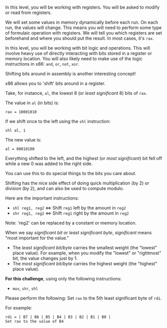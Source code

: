 In this level, you will be working with registers. You will be asked to modify or read from registers.

We will set some values in memory dynamically before each run. On each run, the values will change. This means you will need to perform some type of formulaic operation with registers. We will tell you which registers are set beforehand and where you should put the result. In most cases, it's `rax`.

In this level, you will be working with bit logic and operations. This will involve heavy use of directly interacting with bits stored in a register or memory location. You will also likely need to make use of the logic instructions in x86: `and`, `or`, `not`, `xor`.

Shifting bits around in assembly is another interesting concept!

x86 allows you to 'shift' bits around in a register.

Take, for instance, `al`, the lowest 8 (or _least significant_ 8) bits of `rax`.

The value in `al` (in bits) is:

```
rax = 10001010
```

If we shift once to the left using the `shl` instruction:

```
shl al, 1
```

The new value is:

```
al = 00010100
```

Everything shifted to the left, and the highest (or _most significant_) bit fell off while a new 0 was added to the right side.

You can use this to do special things to the bits you care about.

Shifting has the nice side effect of doing quick multiplication (by 2) or division (by 2), and can also be used to compute modulo.

Here are the important instructions:

- `shl reg1, reg2` <=> Shift `reg1` left by the amount in `reg2`
- `shr reg1, reg2` <=> Shift `reg1` right by the amount in `reg2`

Note: 'reg2' can be replaced by a constant or memory location.

When we say *significant bit* or *least significant byte*, *significant* means "most important for the value."

- The *least significant bit/byte* carries the smallest weight (the "lowest" place value). For example, when you modify the "lowest" or "rightmost" bit, the value changes just by 1.
- The *most significant bit/byte* carries the highest weight (the "highest" place value).


**For this challenge**, using only the following instructions:

- `mov`, `shr`, `shl`

Please perform the following:
Set `rax` to the 5th least significant byte of `rdi`.

For example:

```
rdi = | B7 | B6 | B5 | B4 | B3 | B2 | B1 | B0 |
Set rax to the value of B4
```
